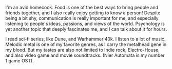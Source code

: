 I'm an avid homecook. Food is one of the best ways to bring people and friends together, and I also really enjoy getting to know a person! Despite being a bit shy, communication is really important for me, and especially listening to people's ideas, passions, and views of the world. Psychology is yet another topic that deeply fascinates me, and I can talk about it for hours.

I read sci-fi series, like Dune, and Warhammer 40k. I listen to a lot of music. Melodic metal is one of my favorite genres, as I carry the metalhead gene in my blood. But my tastes are also not limited to Indie rock, Electro-House, and also video game and movie soundtracks. (Nier Automata is my number 1 game OST).